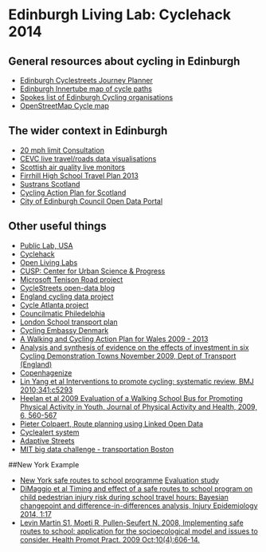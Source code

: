 # Edinburgh Living Lab: Cyclehack 2014

## General resources about cycling in Edinburgh

* [Edinburgh Cyclestreets Journey Planner](http://edinburgh.cyclestreets.net)
* [Edinburgh Innertube map of cycle paths](http://innertubemap.com)
* [Spokes list of Edinburgh Cycling organisations](http://www.spokes.org.uk/wordpress/links/edinburgh-cycling-info-organisations/)
* [OpenStreetMap Cycle map](http://www.opencyclemap.org)

## The wider context in Edinburgh

* [20 mph limit Consultation](http://www.edinburgh.gov.uk/info/20089/roads_and_pavements/1024/20mph_consultation)
* [CEVC live travel/roads data visualisations](http://edinburgh.cdmf.info/public/map/map.htm)
* [Scottish air quality live monitors](http://www.scottishairquality.co.uk/)
* [Firrhill High School Travel Plan 2013](http://www.firrhillhighschool.org.uk/parents/working-groups/environment-group/)
* [Sustrans Scotland](http://www.sustrans.org.uk/scotland)
* [Cycling Action Plan for Scotland](http://www.scotland.gov.uk/Publications/2010/06/25103912/0)
* [City of Edinburgh Council Open Data Portal](http://www.edinburghopendata.info/dataset)

## Other useful things

* [Public Lab, USA](http://publiclab.org/)
* [Cyclehack](http://www.cyclehack.com)
* [Open Living Labs](http://www.openlivinglabs.eu/)
* [CUSP: Center for Urban Science & Progress](http://cusp.nyu.edu/)
* [Microsoft Tenison Road project](http://tenisonroad.com/)
* [CycleStreets open-data blog](http://www.cyclestreets.net/blog/category/open-data/)
* [England cycling data project](http://wiki.openstreetmap.org/wiki/England_Cycling_Data_project)
* [Cycle Atlanta project](http://cycleatlanta.org/)
* [Councilmatic Philedelphia](http://www.councilmatic.org/)
* [London School transport plan](https://www.tfl.gov.uk/cdn/static/cms/documents/delivery-plan-schools-young-people-2014.pdf)
* [Cycling Embassy Denmark](http://www.cycling-embassy.dk/)
* [A Walking and Cycling Action Plan for Wales 2009 - 2013](http://www.physicalactivityandnutritionwales.org.uk/Documents/740/Walking%20and%20Cycling%20Action%20Plan.pdf)
* [Analysis and synthesis of evidence on the effects  of investment in six Cycling Demonstration Towns November 2009, Dept of Transport (England)](http://www.transportforqualityoflife.com/u/files/Analysis%20and%20Synthesis%20Nov%202009.pdf)
* [Copenhagenize](http://www.copenhagenize.com/)
* [Lin Yang et al Interventions to promote cycling: systematic review, BMJ 2010;341:c5293](http://www.bmj.com/content/bmj/341/bmj.c5293.full.pdf)
* [Heelan et al 2009 Evaluation of a Walking School Bus for Promoting Physical Activity in Youth, Journal of Physical Activity and Health, 2009, 6, 560-567](http://www.humankinetics.com/acucustom/sitename/Documents/DocumentItem/17390.pdf)
* [Pieter Colpaert, Route planning using Linked Open Data](http://2014.eswc-conferences.org/sites/default/files/phdpaper_15.pdf)
* [Cyclealert system](http://www.cyclealert.com/)
* [Adaptive Streets](http://gehlarchitects.com/blog/adaptive-streets/)
* [MIT big data challenge - transportation Boston](https://www.csail.mit.edu/node/2124)

##New York Example
* [New York safe routes to school programme](https://www.dot.ny.gov/safe-routes-to-school)  [Evaluation study](http://pediatrics.aappublications.org/content/131/2/290.full.pdf)
* [DiMaggio et al Timing and effect of a safe routes to school program on child pedestrian injury risk during school travel hours: Bayesian changepoint and difference-in-differences analysis, Injury Epidemiology 2014, 1:17 ](http://www.injepijournal.com/content/1/1/17)
* [Levin Martin S1, Moeti R, Pullen-Seufert N. 2008, 
Implementing safe routes to school: application for the socioecological model and issues to consider. Health Promot Pract. 2009 Oct;10(4):606-14. ](http://hpp.sagepub.com/content/10/4/606.long)
